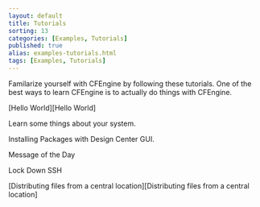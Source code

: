 ```yaml
---
layout: default
title: Tutorials
sorting: 13
categories: [Examples, Tutorials]
published: true
alias: examples-tutorials.html
tags: [Examples, Tutorials]
---
```


Familarize yourself with CFEngine by following these tutorials. One of the best
ways to learn CFEngine is to actually do things with CFEngine.

[Hello World][Hello World]

Learn some things about your system.

Installing Packages with Design Center GUI.

Message of the Day

Lock Down SSH

[Distributing files from a central location][Distributing files from a central location]
